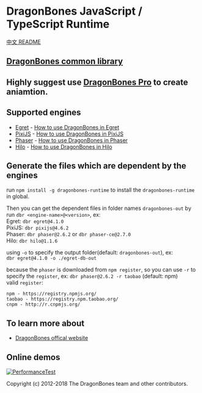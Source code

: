 # DragonBones JavaScript / TypeScript Runtime
[中文 README](./README-zh_CN.md)
## [DragonBones common library](./DragonBones/)
## Highly suggest use [DragonBones Pro](http://www.dragonbones.com/) to create aniamtion.

## Supported engines
* [Egret](http://www.egret.com/) - [How to use DragonBones in Egret](./Egret/)
* [PixiJS](http://www.pixijs.com/) - [How to use DragonBones in PixiJS](./Pixi/)
* [Phaser](https://phaser.io/) - [How to use DragonBones in Phaser](./Phaser/)
* [Hilo](http://hiloteam.github.io/) - [How to use DragonBones in Hilo](./Hilo/)

## Generate the files which are dependent by the engines
run `npm install -g dragonbones-runtime` to install the `dragonbones-runtime` in global.

Then you can get the dependent files in folder names `dragonbones-out` by run `dbr <engine-name>@<version>`, ex:  
Egret: `dbr egret@4.1.0`  
PixiJS: `dbr pixijs@4.6.2`  
Phaser: `dbr phaser@2.6.2` or `dbr phaser-ce@2.7.0`  
Hilo: `dbr hilo@1.1.6`

using `-o` to specify the output folder(default: `dragonbones-out`), ex:  
`dbr egret@4.1.0 -o ./egret-db-out`  

because the `phaser` is downloaded from `npm register`, so you can use `-r` to specify the `register`, ex: 
`dbr phaser@2.6.2 -r taobao` (default: npm)  
valid `register`:
```
npm - https://registry.npmjs.org/
taobao - https://registry.npm.taobao.org/
cnpm - http://r.cnpmjs.org/
``` 

## To learn more about
* [DragonBones offical website](http://www.dragonbones.com/)

## Online demos
[![PerformanceTest](https://dragonbones.github.io/demo/shot.jpg)](https://github.com/DragonBones/Demos)

Copyright (c) 2012-2018 The DragonBones team and other contributors.